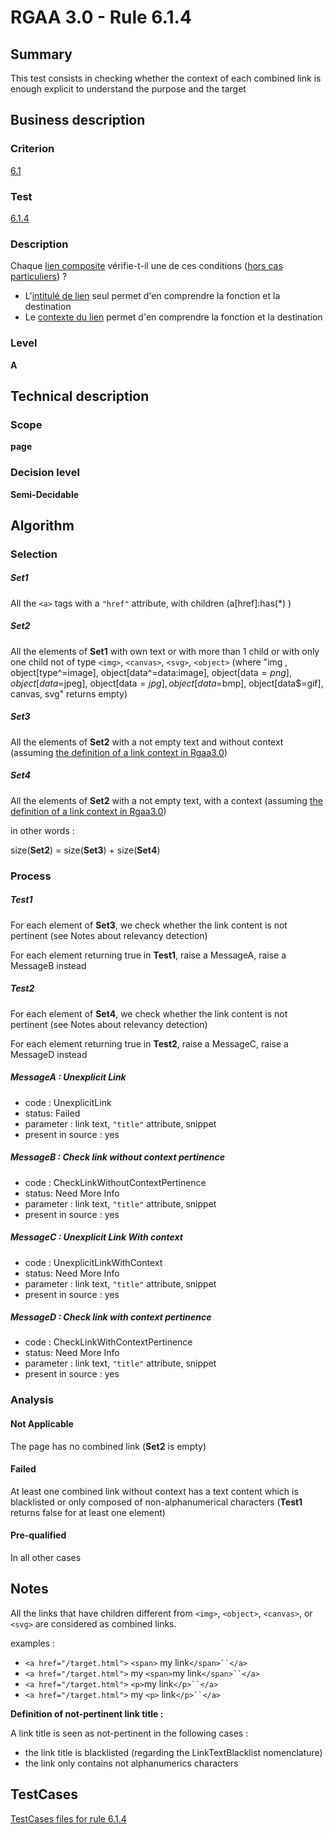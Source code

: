 # RGAA 3.0 -  Rule 6.1.4

## Summary

This test consists in checking whether the context of each combined link is enough explicit to understand the purpose and the target

## Business description

### Criterion

[6.1](https://references.modernisation.gouv.fr/referentiel-technique-0#crit-6-1)

### Test

[6.1.4](https://references.modernisation.gouv.fr/referentiel-technique-0#test-6-1-4)

### Description

Chaque <a href="https://references.modernisation.gouv.fr/referentiel-technique-0#lien-composite">lien composite</a> v&eacute;rifie-t-il une de ces conditions (<a href="http://references.modernisation.gouv.fr/referentiel-technique-0#critres-61-et-63" title="Cas particuliers pour le crit&egrave;re 6.1">hors cas particuliers</a>) ? 
 
 * L'<a href="https://references.modernisation.gouv.fr/referentiel-technique-0#intitul-de-lien">intitul&eacute; de lien</a> seul permet d'en comprendre la fonction et la destination 
 * Le <a href="https://references.modernisation.gouv.fr/referentiel-technique-0#contexte-du-lien">contexte du lien</a> permet d'en comprendre la fonction et la destination 


### Level

**A**

## Technical description

### Scope

**page**

### Decision level

**Semi-Decidable**

## Algorithm

### Selection

##### Set1

All the `<a>` tags with a `"href"` attribute, with children (a[href]:has(*) )

##### Set2

All the elements of **Set1** with own text or with more than 1 child or with only one child not of type `<img>`, `<canvas>`, `<svg>`, `<object>` (where "img , object[type^=image], object[data^=data:image], object[data$=png], object[data$=jpeg], object[data$=jpg],object[data$=bmp], object[data$=gif], canvas, svg" returns empty)

##### Set3

All the elements of **Set2** with a not empty text and without context (assuming [the definition of a link context in Rgaa3.0](https://references.modernisation.gouv.fr/referentiel-technique-0#contexte-du-lien))

##### Set4

All the elements of **Set2** with a not empty text, with a context (assuming [the definition of a link context in Rgaa3.0](https://references.modernisation.gouv.fr/referentiel-technique-0#contexte-du-lien))

in other words :

size(**Set2**) = size(**Set3**) + size(**Set4**)

### Process

##### Test1

For each element of **Set3**, we check whether the link content is not pertinent (see Notes about relevancy detection)

For each element returning true in **Test1**, raise a MessageA, raise a MessageB instead

##### Test2

For each element of **Set4**, we check whether the link content is not pertinent (see Notes about relevancy detection)

For each element returning true in **Test2**, raise a MessageC, raise a MessageD instead

##### MessageA : Unexplicit Link

-   code : UnexplicitLink
-   status: Failed
-   parameter : link text, `"title"` attribute, snippet
-   present in source : yes

##### MessageB : Check link without context pertinence

-   code : CheckLinkWithoutContextPertinence
-   status: Need More Info
-   parameter : link text, `"title"` attribute, snippet
-   present in source : yes

##### MessageC : Unexplicit Link With context

-   code : UnexplicitLinkWithContext
-   status: Need More Info
-   parameter : link text, `"title"` attribute, snippet
-   present in source : yes

##### MessageD : Check link with context pertinence

-   code : CheckLinkWithContextPertinence
-   status: Need More Info
-   parameter : link text, `"title"` attribute, snippet
-   present in source : yes

### Analysis

#### Not Applicable

The page has no combined link (**Set2** is empty)

#### Failed

At least one combined link without context has a text content which is blacklisted or only composed of non-alphanumerical characters (**Test1** returns false for at least one element)

#### Pre-qualified

In all other cases

## Notes

All the links that have children different from `<img>`, `<object>`, `<canvas>`, or `<svg>` are considered as combined links.

examples :

-   `<a href="/target.html">` `<span>` my link`</span>``</a>`
-   `<a href="/target.html">` my `<span>`my link`</span>``</a>`
-   `<a href="/target.html">` `<p>`my link`</p>``</a>`
-   `<a href="/target.html">` my `<p>` link`</p>``</a>`

**Definition of not-pertinent link title :**

A link title is seen as not-pertinent in the following cases :

-   the link title is blacklisted (regarding the LinkTextBlacklist nomenclature)
-   the link only contains not alphanumerics characters




##  TestCases 

[TestCases files for rule 6.1.4](https://github.com/Asqatasun/Asqatasun/tree/master/rules/rules-rgaa3.0/src/test/resources/testcases/rgaa30/Rgaa30Rule060104/) 


